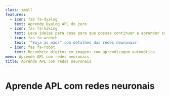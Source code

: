 ```yaml
---
class: small
features:
  - icon: fab fa-dyalog
    text: Aprende Dyalog APL do zero
  - icon: fas fa-hiking
    text: Leva ideias para casa para que possas continuar a aprender sozinho
  - icon: fas fa-wrench
    text: '"Suja as mãos" com detalhes das redes neuronais'
  - icon: fas fa-robot
    text: Reconhece dígitos em imagens com aprendizagem automática
menu: Aprende APL com redes neuronais
title: Aprende APL com redes neuronais
---
```


# Aprende APL com redes neuronais
